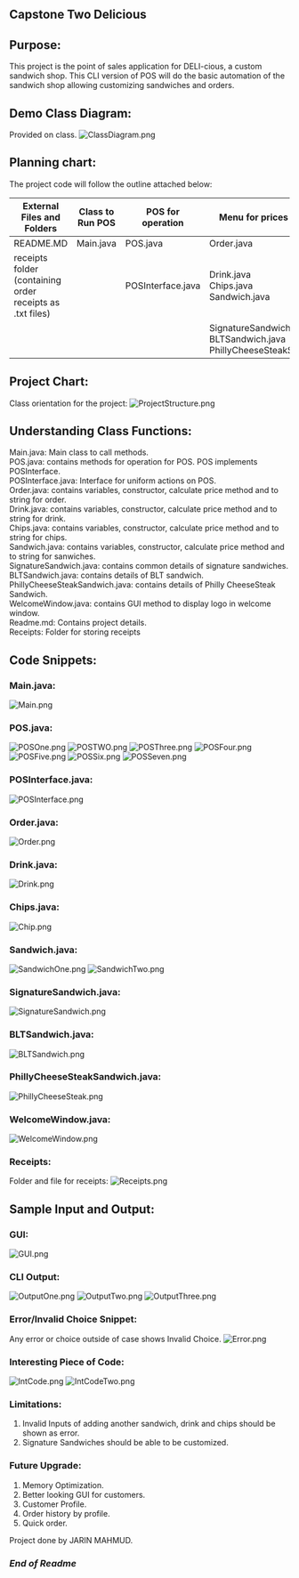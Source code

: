 ## Capstone Two Delicious

## Purpose:
This project is the point of sales application for DELI-cious, a custom sandwich shop. 
This CLI version of POS will do the basic automation of the sandwich shop allowing customizing sandwiches and orders.

## Demo Class Diagram:
Provided on class.
![ClassDiagram.png](ClassDiagram.png)

## Planning chart:
The project code will follow the outline attached below:

| External Files and Folders                                | Class to Run POS | POS for operation | Menu for prices and details                                                    | GUI                |
|-----------------------------------------------------------|------------------|-------------------|--------------------------------------------------------------------------------|--------------------|
| README.MD                                                 | Main.java        | POS.java          | Order.java                                                                     | WelcomeWindow.java |
| receipts folder (containing order receipts as .txt files) |                  | POSInterface.java | Drink.java <br/>Chips.java<br/>Sandwich.java                                   |                    |
|                                                           |                  |                   | SignatureSandwich.java<br/>BLTSandwich.java<br/>PhillyCheeseSteakSandwich.java |                    |

## Project Chart:
Class orientation for the project:
![ProjectStructure.png](ProjectStructure.png)

## Understanding Class Functions:
Main.java: Main class to call methods. <br/>
POS.java: contains methods for operation for POS. POS implements POSInterface. <br/>
POSInterface.java: Interface for uniform actions on POS. <br/>
Order.java: contains variables, constructor, calculate price method and to string for order. <br/>
Drink.java: contains variables, constructor, calculate price method and to string for drink. <br/>
Chips.java: contains variables, constructor, calculate price method and to string for chips. <br/>
Sandwich.java: contains variables, constructor, calculate price method and to string for sanwiches. <br/>
SignatureSandwich.java: contains common details of signature sandwiches. <br/>
BLTSandwich.java: contains details of BLT sandwich. <br/>
PhillyCheeseSteakSandwich.java: contains details of Philly CheeseSteak Sandwich. <br/>
WelcomeWindow.java: contains GUI method to display logo in welcome window. <br/>
Readme.md: Contains project details.<br/>
Receipts: Folder for storing receipts


## Code Snippets:

### Main.java:
![Main.png](Main.png)
### POS.java:
![POSOne.png](POSOne.png)
![POSTWO.png](POSTWO.png)
![POSThree.png](POSThree.png)
![POSFour.png](POSFour.png)
![POSFive.png](POSFive.png)
![POSSix.png](POSSix.png)
![POSSeven.png](POSSeven.png)

### POSInterface.java: 
![POSInterface.png](POSInterface.png)

### Order.java: 
![Order.png](Order.png)

### Drink.java: 
![Drink.png](Drink.png)

### Chips.java: 
![Chip.png](Chip.png)

### Sandwich.java: 
![SandwichOne.png](SandwichOne.png)
![SandwichTwo.png](SandwichTwo.png)

### SignatureSandwich.java: 
![SignatureSandwich.png](SignatureSandwich.png)

### BLTSandwich.java: 
![BLTSandwich.png](BLTSandwich.png)

### PhillyCheeseSteakSandwich.java: 
![PhillyCheeseSteak.png](PhillyCheeseSteak.png)

### WelcomeWindow.java:
![WelcomeWindow.png](WelcomeWindow.png)

### Receipts: 
Folder and file for receipts:
![Receipts.png](Receipts.png)

## Sample Input and Output:
### GUI:
![GUI.png](GUI.png)


### CLI Output:
![OutputOne.png](OutputOne.png)
![OutputTwo.png](OutputTwo.png)
![OutputThree.png](OutputThree.png)


### Error/Invalid Choice Snippet:
Any error or choice outside of case shows Invalid Choice.
![Error.png](Error.png)

### Interesting Piece of Code:
![IntCode.png](IntCode.png)
![IntCodeTwo.png](IntCodeTwo.png)

### Limitations:
1. Invalid Inputs of adding another sandwich, drink and chips should be shown as error.
2. Signature Sandwiches should be able to be customized.

### Future Upgrade:
1. Memory Optimization.
2. Better looking GUI for customers.
3. Customer Profile.
4. Order history by profile.
5. Quick order.

Project done by JARIN MAHMUD.

### ***End of Readme***
